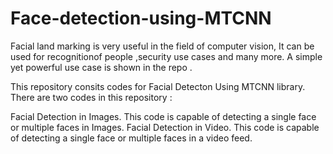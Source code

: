 # Face-detection-using-MTCNN
Facial land marking is very useful in the field of computer vision, It can be used for recognitionof people ,security use cases and many more.
A simple yet powerful use case is shown in the repo .

This repository consits codes for Facial Detecton Using MTCNN library. There are two codes in this repository :

Facial Detection in Images. This code is capable of detecting a single face or multiple faces in Images.
Facial Detection in Video. This code is capable of detecting a single face or multiple faces in a video feed.


